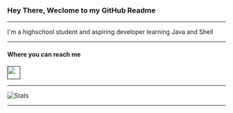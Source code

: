 ### Hey There, Weclome to my GitHub Readme

-------

I'm a highschool student and aspiring developer learning Java and Shell

-------

#### Where you can reach me

[<a href=""><img width="30" height="30" src="https://github.com/Scherso/boomboompower/raw/master/discord.svg" /></a>]("Salmon#0005")

------- 

![Stats](https://github-readme-stats.vercel.app/api?username=Scherso&&show_icons=true&title_color=fff&icon_color=79ff97&text_color=9f9f9f&bg_color=151515)

------- 
<!---
Scherso/Scherso is a ✨ special ✨ repository because its `README.md` (this file) appears on your GitHub profile.
You can click the Preview link to take a look at your changes.
--->
